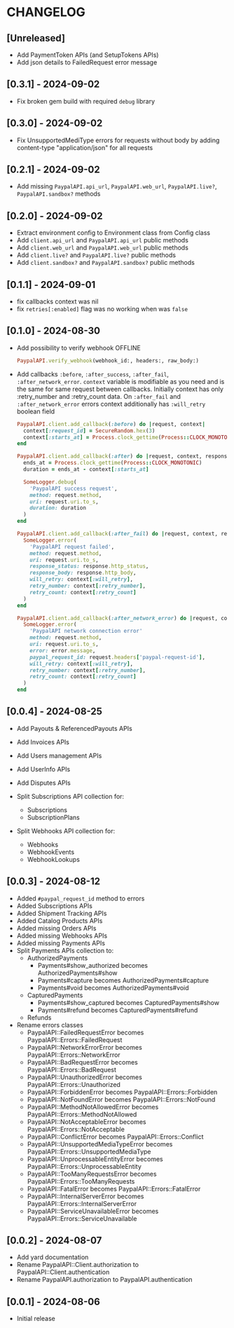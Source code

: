 # CHANGELOG

## [Unreleased]

- Add PaymentToken APIs (and SetupTokens APIs)
- Add json details to FailedRequest error message

## [0.3.1] - 2024-09-02

- Fix broken gem build with required `debug` library

## [0.3.0] - 2024-09-02

- Fix UnsupportedMediType errors for requests without body by adding
  content-type "application/json" for all requests

## [0.2.1] - 2024-09-02

- Add missing `PaypalAPI.api_url`, `PaypalAPI.web_url`, `PaypalAPI.live?`,
  `PaypalAPI.sandbox?` methods

## [0.2.0] - 2024-09-02

- Extract environment config to Environment class from Config class
- Add `client.api_url` and `PaypalAPI.api_url` public methods
- Add `client.web_url` and `PaypalAPI.web_url` public methods
- Add `client.live?` and `PaypalAPI.live?` public methods
- Add `client.sandbox?` and `PaypalAPI.sandbox?` public methods

## [0.1.1] - 2024-09-01

- fix callbacks context was nil
- fix `retries[:enabled]` flag was no working when was `false`

## [0.1.0] - 2024-08-30

- Add possibility to verify webhook OFFLINE

  ```ruby
  PaypalAPI.verify_webhook(webhook_id:, headers:, raw_body:)
  ```

- Add callbacks `:before`, `:after_success`, `:after_fail`, `:after_network_error`.
  `context` variable is modifiable as you need and is the same for same request
  between callbacks. Initially context has only :retry_number and :retry_count data.
  On `:after_fail` and `:after_network_error` errors context additionally has `:will_retry`
  boolean field

  ```ruby
  PaypalAPI.client.add_callback(:before) do |request, context|
    context[:request_id] = SecureRandom.hex(3)
    context[:starts_at] = Process.clock_gettime(Process::CLOCK_MONOTONIC)
  end

  PaypalAPI.client.add_callback(:after) do |request, context, response|
    ends_at = Process.clock_gettime(Process::CLOCK_MONOTONIC)
    duration = ends_at - context[:starts_at]

    SomeLogger.debug(
      'PaypalAPI success request',
      method: request.method,
      uri: request.uri.to_s,
      duration: duration
    )
  end

  PaypalAPI.client.add_callback(:after_fail) do |request, context, response|
    SomeLogger.error(
      'PaypalAPI request failed',
      method: request.method,
      uri: request.uri.to_s,
      response_status: response.http_status,
      response_body: response.http_body,
      will_retry: context[:will_retry],
      retry_number: context[:retry_number],
      retry_count: context[:retry_count]
    )
  end

  PaypalAPI.client.add_callback(:after_network_error) do |request, context, error|
    SomeLogger.error(
      'PaypalAPI network connection error'
      method: request.method,
      uri: request.uri.to_s,
      error: error.message,
      paypal_request_id: request.headers['paypal-request-id'],
      will_retry: context[:will_retry],
      retry_number: context[:retry_number],
      retry_count: context[:retry_count]
    )
  end
  ```

## [0.0.4] - 2024-08-25

- Add Payouts & ReferencedPayouts APIs
- Add Invoices APIs
- Add Users management APIs
- Add UserInfo APIs
- Add Disputes APIs

- Split Subscriptions API collection for:
   - Subscriptions
   - SubscriptionPlans

- Split Webhooks API collection for:
   - Webhooks
   - WebhookEvents
   - WebhookLookups

## [0.0.3] - 2024-08-12

- Added `#paypal_request_id` method to errors
- Added Subscriptions APIs
- Added Shipment Tracking APIs
- Added Catalog Products APIs
- Added missing Orders APIs
- Added missing Webhooks APIs
- Added missing Payments APIs
- Split Payments APIs collection to:
   - AuthorizedPayments
      - Payments#show_authorized becomes AuthorizedPayments#show
      - Payments#capture becomes AuthorizedPayments#capture
      - Payments#void becomes AuthorizedPayments#void
   - CapturedPayments
      - Payments#show_captured becomes CapturedPayments#show
      - Payments#refund becomes CapturedPayments#refund
   - Refunds
- Rename errors classes
   - PaypalAPI::FailedRequestError becomes PaypalAPI::Errors::FailedRequest
   - PaypalAPI::NetworkErrorError becomes PaypalAPI::Errors::NetworkError
   - PaypalAPI::BadRequestError becomes PaypalAPI::Errors::BadRequest
   - PaypalAPI::UnauthorizedError becomes PaypalAPI::Errors::Unauthorized
   - PaypalAPI::ForbiddenError becomes PaypalAPI::Errors::Forbidden
   - PaypalAPI::NotFoundError becomes PaypalAPI::Errors::NotFound
   - PaypalAPI::MethodNotAllowedError becomes PaypalAPI::Errors::MethodNotAllowed
   - PaypalAPI::NotAcceptableError becomes PaypalAPI::Errors::NotAcceptable
   - PaypalAPI::ConflictError becomes PaypalAPI::Errors::Conflict
   - PaypalAPI::UnsupportedMediaTypeError becomes PaypalAPI::Errors::UnsupportedMediaType
   - PaypalAPI::UnprocessableEntityError becomes PaypalAPI::Errors::UnprocessableEntity
   - PaypalAPI::TooManyRequestsError becomes PaypalAPI::Errors::TooManyRequests
   - PaypalAPI::FatalError becomes PaypalAPI::Errors::FatalError
   - PaypalAPI::InternalServerError becomes PaypalAPI::Errors::InternalServerError
   - PaypalAPI::ServiceUnavailableError becomes PaypalAPI::Errors::ServiceUnavailable

## [0.0.2] - 2024-08-07

- Add yard documentation
- Rename PaypalAPI::Client.authorization to PaypalAPI::Client.authentication
- Rename PaypalAPI.authorization to PaypalAPI.authentication

## [0.0.1] - 2024-08-06

- Initial release

